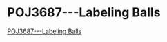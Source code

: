 # POJ3687---Labeling Balls
[POJ3687---Labeling Balls](https://aiwithcloud.com/2022/09/19/poj3687___labeling_balls/)